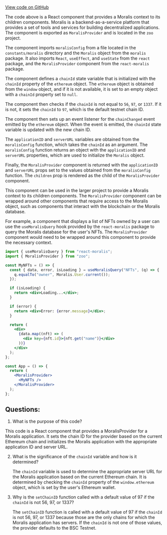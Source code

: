 [View code on GitHub](zoo-labs/zoo/blob/master/core/src/functions/moralis/provider.tsx)

The code above is a React component that provides a Moralis context to its children components. Moralis is a backend-as-a-service platform that provides a set of tools and services for building decentralized applications. The component is exported as `MoralisProvider` and is located in the `zoo` project.

The component imports `moralisConfig` from a file located in the `constants/moralis` directory and the `Moralis` object from the `moralis` package. It also imports `React`, `useEffect`, and `useState` from the `react` package, and the `MoralisProvider` component from the `react-moralis` package.

The component defines a `chainId` state variable that is initialized with the `chainId` property of the `ethereum` object. The `ethereum` object is obtained from the `window` object, and if it is not available, it is set to an empty object with a `chainId` property set to `null`. 

The component then checks if the `chainId` is not equal to `56`, `97`, or `1337`. If it is not, it sets the `chainId` to `97`, which is the default testnet chain ID.

The component then sets up an event listener for the `chainChanged` event emitted by the `ethereum` object. When the event is emitted, the `chainId` state variable is updated with the new chain ID.

The `applicationID` and `serverURL` variables are obtained from the `moralisConfig` function, which takes the `chainId` as an argument. The `moralisConfig` function returns an object with the `applicationID` and `serverURL` properties, which are used to initialize the `Moralis` object.

Finally, the `MoralisProvider` component is returned with the `applicationID` and `serverURL` props set to the values obtained from the `moralisConfig` function. The `children` prop is rendered as the child of the `MoralisProvider` component.

This component can be used in the larger project to provide a Moralis context to its children components. The `MoralisProvider` component can be wrapped around other components that require access to the Moralis object, such as components that interact with the blockchain or the Moralis database. 

For example, a component that displays a list of NFTs owned by a user can use the `useMoralisQuery` hook provided by the `react-moralis` package to query the Moralis database for the user's NFTs. The `MoralisProvider` component would need to be wrapped around this component to provide the necessary context. 

```jsx
import { useMoralisQuery } from "react-moralis";
import { MoralisProvider } from "zoo";

const MyNFTs = () => {
  const { data, error, isLoading } = useMoralisQuery("NFTs", (q) => {
    q.equalTo("owner", Moralis.User.current());
  });

  if (isLoading) {
    return <div>Loading...</div>;
  }

  if (error) {
    return <div>Error: {error.message}</div>;
  }

  return (
    <div>
      {data.map((nft) => (
        <div key={nft.id}>{nft.get("name")}</div>
      ))}
    </div>
  );
};

const App = () => {
  return (
    <MoralisProvider>
      <MyNFTs />
    </MoralisProvider>
  );
};
```
## Questions: 
 1. What is the purpose of this code?
   
   This code is a React component that provides a MoralisProvider for a Moralis application. It sets the chain ID for the provider based on the current Ethereum chain and initializes the Moralis application with the appropriate application ID and server URL.

2. What is the significance of the `chainId` variable and how is it determined?
   
   The `chainId` variable is used to determine the appropriate server URL for the Moralis application based on the current Ethereum chain. It is determined by checking the `chainId` property of the `window.ethereum` object, which is set by the user's Ethereum wallet.

3. Why is the `setChainID` function called with a default value of 97 if the `chainId` is not 56, 97, or 1337?
   
   The `setChainID` function is called with a default value of 97 if the `chainId` is not 56, 97, or 1337 because those are the only chains for which the Moralis application has servers. If the `chainId` is not one of those values, the provider defaults to the BSC Testnet.